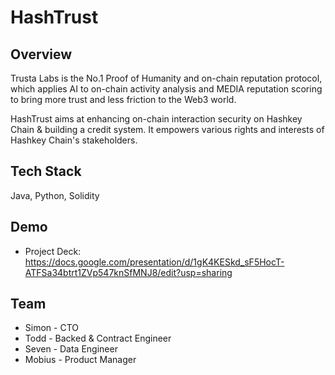 # HashTrust

## Overview
Trusta Labs is the No.1 Proof of Humanity and on-chain reputation protocol, which applies AI to on-chain activity analysis and MEDIA reputation scoring to bring more trust and less friction to the Web3 world. 

HashTrust aims at enhancing on-chain interaction security on Hashkey Chain & building a credit system. It empowers various rights and interests of Hashkey Chain's stakeholders.

## Tech Stack
Java, Python, Solidity

## Demo
- Project Deck: https://docs.google.com/presentation/d/1gK4KESkd_sF5HocT-ATFSa34btrt1ZVp547knSfMNJ8/edit?usp=sharing

## Team
- Simon - CTO
- Todd - Backed & Contract Engineer
- Seven - Data Engineer
- Mobius - Product Manager
